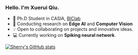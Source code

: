  ### Hello. I'm Xuerui Qiu.

- 🌱 Ph.D Student in CASIA, [BIClab](https://github.com/BICLab)
- 👀 Conducting research on **Edge AI** and **Computer Vision** 
- 💡  Open to collaborating on projects and innovative ideas.
- 💻 Currently working on **Spiking neural network**.

  
[![Sherry's GitHub stats](https://github-readme-stats.vercel.app/api?username=bollossom&show_icons=true&theme=tokyonight)](https://github.com/bollossom)
